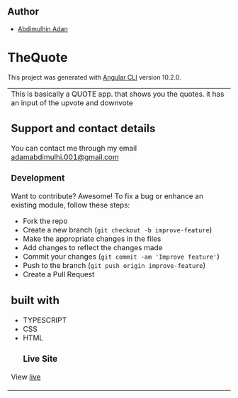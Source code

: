 ## Author
- [Abdimulhin Adan](https://github.com/AbdimulhinYussuf3675)
# TheQuote

This project was generated with [Angular CLI](https://github.com/angular/angular-cli) version 10.2.0.
<table>
<tr>
<td>
  This is basically a  QUOTE app. that shows you the quotes. it has an input of the upvote and downvote

## Support and contact details
You can contact me through my email adamabdimulhi.001@gmail.com

### Development
Want to contribute? Awesome!
To fix a bug or enhance an existing module, follow these steps:
- Fork the repo
- Create a new branch (`git checkout -b improve-feature`)
- Make the appropriate changes in the files
- Add changes to reflect the changes made
- Commit your changes (`git commit -am 'Improve feature'`)
- Push to the branch (`git push origin improve-feature`)
- Create a Pull Request
## built with
   - TYPESCRIPT
- CSS
- HTML
   ### Live Site
View [live]()


